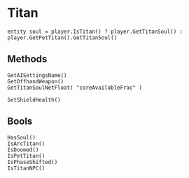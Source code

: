 # Titan
```
entity soul = player.IsTitan() ? player.GetTitanSoul() : player.GetPetTitan().GetTitanSoul()
```

## Methods
```
GetAISettingsName()
GetOffhandWeapon()
GetTitanSoulNetFloat( "coreAvailableFrac" )
```
```
SetShieldHealth()
```

## Bools
```
HasSoul()
IsArcTitan()
IsDoomed()
IsPetTitan()
IsPhaseShifted()
IsTitanNPC()
```
